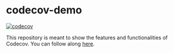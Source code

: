 # codecov-demo
[![codecov](https://codecov.io/gh/OliviaLynn/codecov-demo/graph/badge.svg?token=L939YKGJRT)](https://codecov.io/gh/OliviaLynn/codecov-demo)

This repository is meant to show the features and functionalities of Codecov. You can follow along [here](https://docs.codecov.com/docs/codecov-tutorial).
